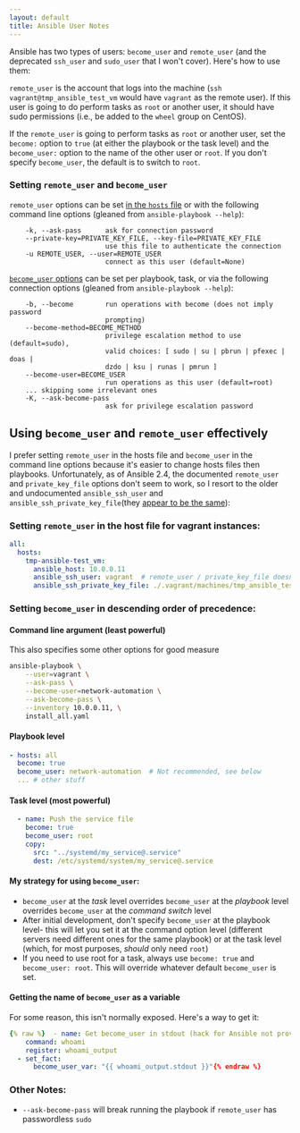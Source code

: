 ```yaml
---
layout: default
title: Ansible User Notes
---
```


Ansible has two types of users: `become_user` and `remote_user` (and the deprecated `ssh_user` and `sudo_user` that I won't cover). Here's how to use them:

`remote_user` is the account that logs into the machine (`ssh vagrant@tmp_ansible_test_vm` would have `vagrant` as the remote user). If this user is going to do perform tasks as `root` or another user, it should have sudo permissions (i.e., be added to the `wheel` group on CentOS).

If the `remote_user` is going to perform tasks as `root` or another user, set the `become:` option to `true` (at either the playbook or the task level) and the `become_user:` option to the name of the other user or `root`. If you don't specify `become_user`, the default is to switch to `root`.

### Setting `remote_user` and `become_user`

`remote_user` options can be set [in the `hosts` file](http://docs.ansible.com/ansible/latest/intro_configuration.html#remote-user) or with the following command line options (gleaned from `ansible-playbook --help`):

```
    -k, --ask-pass      ask for connection password
    --private-key=PRIVATE_KEY_FILE, --key-file=PRIVATE_KEY_FILE
                        use this file to authenticate the connection
    -u REMOTE_USER, --user=REMOTE_USER
                        connect as this user (default=None)
```

[`become_user` options](http://docs.ansible.com/ansible/latest/become.html) can be set per playbook, task, or via the following connection options (gleaned from `ansible-playbook --help`):

```
    -b, --become        run operations with become (does not imply password
                        prompting)
    --become-method=BECOME_METHOD
                        privilege escalation method to use (default=sudo),
                        valid choices: [ sudo | su | pbrun | pfexec | doas |
                        dzdo | ksu | runas | pmrun ]
    --become-user=BECOME_USER
                        run operations as this user (default=root)
    ... skipping some irrelevant ones
    -K, --ask-become-pass
                        ask for privilege escalation password
```

## Using `become_user` and `remote_user` effectively

I prefer setting `remote_user` in the hosts file and `become_user` in the command line options because it's easier to change hosts files then playbooks. Unfortunately, as of Ansible 2.4, the documented `remote_user` and `private_key_file` options don't seem to work, so I resort to the older and undocumented `ansible_ssh_user` and `ansible_ssh_private_key_file`(they [appear to be the same](https://stackoverflow.com/a/36677811/2958070)):

### Setting `remote_user` in the host file for vagrant instances:

```yaml
all:
  hosts:
    tmp-ansible-test_vm:
      ansible_host: 10.0.0.11
      ansible_ssh_user: vagrant  # remote_user / private_key_file doesn't seem to work
      ansible_ssh_private_key_file: ./.vagrant/machines/tmp_ansible_test_vm/virtualbox/private_key
```

### Setting `become_user` in descending order of precedence:

#### Command line argument (least powerful)

This also specifies some other options for good measure

```bash
ansible-playbook \
    --user=vagrant \
    --ask-pass \
    --become-user=network-automation \
    --ask-become-pass \
    --inventory 10.0.0.11, \
    install_all.yaml
```

#### Playbook level

```yaml
- hosts: all
  become: true
  become_user: network-automation  # Not recommended, see below
  ... # other stuff
```

#### Task level (most powerful)

```yaml
  - name: Push the service file
    become: true
    become_user: root
    copy:
      src: "../systemd/my_service@.service"
      dest: /etc/systemd/system/my_service@.service
```

#### My strategy for using `become_user`:

- `become_user` at the *task* level overrides `become_user` at the *playbook* level overrides `become_user` at the *command switch* level
- After initial development, don't specify `become_user` at the playbook level- this will let you set it at the command option level (different servers need different ones for the same playbook) or at the task level (which, for most purposes, *should* only need `root`)
- If you need to use root for a task, always use `become: true` and `become_user: root`. This will override whatever default `become_user` is set.

#### Getting the name of `become_user` as a variable

For some reason, this isn't normally exposed. Here's a way to get it:


```yaml
{% raw %}  - name: Get become_user in stdout (hack for Ansible not providing it as a variable)
    command: whoami
    register: whoami_output
  - set_fact:
      become_user_var: "{{ whoami_output.stdout }}"{% endraw %}
```


### Other Notes:

 - `--ask-become-pass` will break running the playbook if `remote_user` has passwordless `sudo`
